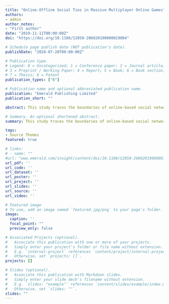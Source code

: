 ```yaml
---
title: "Online-Offline Social Ties in Massive Multiplayer Online Games"
authors:
- admin
author_notes:
- "First author"
date: "2019-11-11T00:00:00Z"
doi: "https://doi.org/10.1108/S2050-206020190000019004"

# Schedule page publish date (NOT publication's date).
publishDate: "2020-07-28T00:00:00Z"

# Publication type.
# Legend: 0 = Uncategorized; 1 = Conference paper; 2 = Journal article;
# 3 = Preprint / Working Paper; 4 = Report; 5 = Book; 6 = Book section;
# 7 = Thesis; 8 = Patent
publication_types: ["6"]

# Publication name and optional abbreviated publication name.
publication: "Emerald Publishing Limited"
publication_short: ""

abstract: This study traces the boundaries of online-based social networks and its possible extensions and intersections with offline social networks. It focuses on the massive multiplayer online (MMO) gaming community. Most online gaming research has only addressed one side of the equation, that is, the online aspect of social interaction, omitting the offline context. The primary objective is to look at both offline and online social contexts of gamers. The data analyzed here are part of a bigger research project. Using a sample of 242 respondents and a total of 1,452 social ties (three online and three offline) this work addresses the differences and similarities between online gamer’s offline and online networks. Around 72% of the participants were between the ages of 18 and 37. This group provides insight into the management of social interactions and ties in the digital age among millennials and the coming-of-age of Generation Z. The analysis suggests that overall offline ties are slightly more important than online. Still, this does not imply that online ties are not meaningful at all. The length of their online relationships plays a significant role in how participants qualify their ties. Most participants that had not met face-to-face were willing to meet their online ties. They also reported sharing personal and everyday life matters with their online social network at a lower rate of their offline network. Time spent with online relationships stemming from online gaming and a cooperative environment is more likely to be considered higher quality time. This suggests that in MMOs the gap between online and offline relationships is becoming narrower.

# Summary. An optional shortened abstract.
summary: This study traces the boundaries of online-based social networks and its possible extensions and intersections with offline social networks.

tags:
- Source Themes
featured: true

# links:
# - name: ""
#url: "www.emerald.com/insight/content/doi/10.1108/S2050-206020190000019004/full/html"
url_pdf: ''
url_code: ''
url_dataset: ''
url_poster: ''
url_project: ''
url_slides: ''
url_source: ''
url_video: ''

# Featured image
# To use, add an image named `featured.jpg/png` to your page's folder. 
image:
  caption: ''
  focal_point: ""
  preview_only: false

# Associated Projects (optional).
#   Associate this publication with one or more of your projects.
#   Simply enter your project's folder or file name without extension.
#   E.g. `internal-project` references `content/project/internal-project/index.md`.
#   Otherwise, set `projects: []`.
projects: []

# Slides (optional).
#   Associate this publication with Markdown slides.
#   Simply enter your slide deck's filename without extension.
#   E.g. `slides: "example"` references `content/slides/example/index.md`.
#   Otherwise, set `slides: ""`.
slides: ""
---
```

